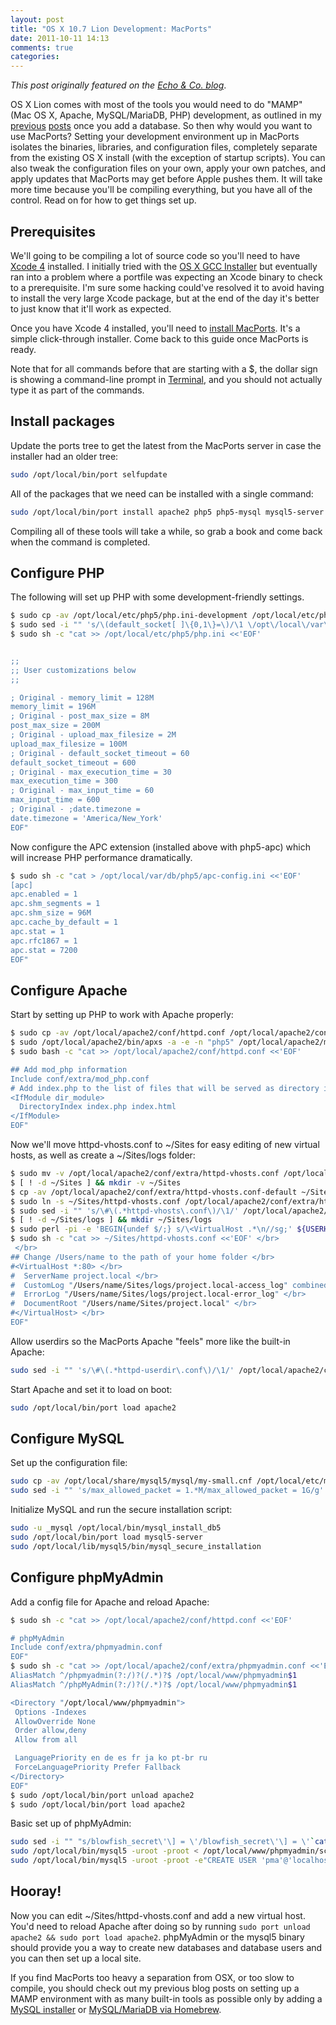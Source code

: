 ```yaml
---
layout: post
title: "OS X 10.7 Lion Development: MacPorts"
date: 2011-10-11 14:13
comments: true
categories:
---
```


*This post originally featured on the [Echo &amp; Co. blog](http://echo.co/blog/os-x-107-lion-development-macports)*.

OS X Lion comes with most of the tools you would need to do "MAMP" (Mac OS X, Apache, MySQL/MariaDB, PHP) development, as outlined in my [previous](http://echodittolabs.org/blog/2011/08/os-x-107-lion-development-native-mamp-mysql-installer) [posts](http://echodittolabs.org/blog/2011/09/os-x-107-lion-development-native-apache-php-homebrew-mysql-or-mariadb) once you add a database. So then why would you want to use MacPorts? Setting your development environment up in MacPorts isolates the binaries, libraries, and configuration files, completely separate from the existing OS X install (with the exception of startup scripts). You can also tweak the configuration files on your own, apply your own patches, and apply updates that MacPorts may get before Apple pushes them. It will take more time because you'll be compiling everything, but you have all of the control. Read on for how to get things set up. 

## Prerequisites

We'll going to be compiling a lot of source code so you'll need to have [Xcode 4](http://itunes.apple.com/us/app/xcode/id448457090) installed. I initially tried with the [OS X GCC Installer](https://github.com/kennethreitz/osx-gcc-installer) but eventually ran into a problem where a portfile was expecting an Xcode binary to check to a prerequisite. I'm sure some hacking could've resolved it to avoid having to install the very large Xcode package, but at the end of the day it's better to just know that it'll work as expected. 

Once you have Xcode 4 installed, you'll need to [install MacPorts](http://www.macports.org/install.php). It's a simple click-through installer. Come back to this guide once MacPorts is ready. 

Note that for all commands before that are starting with a $, the dollar sign is showing a command-line prompt in [Terminal](http://www.apple.com/macosx/apps/all.html#terminal), and you should not actually type it as part of the commands. 

## Install packages

Update the ports tree to get the latest from the MacPorts server in case the installer had an older tree:

```bash
sudo /opt/local/bin/port selfupdate
```

All of the packages that we need can be installed with a single command:

```bash
sudo /opt/local/bin/port install apache2 php5 php5-mysql mysql5-server php5-gd php5-mbstring php5-apc lynx phpmyadmin
```

Compiling all of these tools will take a while, so grab a book and come back when the command is completed. 

## Configure PHP

The following will set up PHP with some development-friendly settings. 

```bash
$ sudo cp -av /opt/local/etc/php5/php.ini-development /opt/local/etc/php5/php.ini
$ sudo sed -i "" 's/\(default_socket[ ]\{0,1\}=\)/\1 \/opt\/local\/var\/run\/mysql5\/mysqld.sock/g' /opt/local/etc/php5/php.ini
$ sudo sh -c "cat >> /opt/local/etc/php5/php.ini <<'EOF'


;;
;; User customizations below
;;

; Original - memory_limit = 128M
memory_limit = 196M
; Original - post_max_size = 8M
post_max_size = 200M
; Original - upload_max_filesize = 2M
upload_max_filesize = 100M
; Original - default_socket_timeout = 60
default_socket_timeout = 600
; Original - max_execution_time = 30
max_execution_time = 300
; Original - max_input_time = 60
max_input_time = 600
; Original - ;date.timezone =
date.timezone = 'America/New_York'
EOF"
```

Now configure the APC extension (installed above with php5-apc) which will increase PHP performance dramatically.

```bash
$ sudo sh -c "cat > /opt/local/var/db/php5/apc-config.ini <<'EOF'
[apc]
apc.enabled = 1
apc.shm_segments = 1
apc.shm_size = 96M
apc.cache_by_default = 1
apc.stat = 1
apc.rfc1867 = 1
apc.stat = 7200
EOF"
```

## Configure Apache

Start by setting up PHP to work with Apache properly:

```bash
$ sudo cp -av /opt/local/apache2/conf/httpd.conf /opt/local/apache2/conf/httpd.conf-default
$ sudo /opt/local/apache2/bin/apxs -a -e -n "php5" /opt/local/apache2/modules/libphp5.so
$ sudo bash -c "cat >> /opt/local/apache2/conf/httpd.conf <<'EOF'

## Add mod_php information
Include conf/extra/mod_php.conf
# Add index.php to the list of files that will be served as directory indexes.
<IfModule dir_module>
  DirectoryIndex index.php index.html
</IfModule>
EOF"
```

Now we'll move httpd-vhosts.conf to ~/Sites for easy editing of new virtual hosts, as well as create a ~/Sites/logs folder:

```bash
$ sudo mv -v /opt/local/apache2/conf/extra/httpd-vhosts.conf /opt/local/apache2/conf/extra/httpd-vhosts.conf-default </br>
$ [ ! -d ~/Sites ] && mkdir -v ~/Sites
$ cp -av /opt/local/apache2/conf/extra/httpd-vhosts.conf-default ~/Sites/httpd-vhosts.conf
$ sudo ln -s ~/Sites/httpd-vhosts.conf /opt/local/apache2/conf/extra/httpd-vhosts.conf
$ sudo sed -i "" 's/\#\(.*httpd-vhosts\.conf\)/\1/' /opt/local/apache2/conf/httpd.conf
$ [ ! -d ~/Sites/logs ] && mkdir ~/Sites/logs
$ sudo perl -pi -e 'BEGIN{undef $/;} s/\<VirtualHost .*\n//sg;' ${USERHOME}/Sites/httpd-vhosts.conf </br>
$ sudo sh -c "cat >> ~/Sites/httpd-vhosts.conf <<'EOF' </br>
 </br>
## Change /Users/name to the path of your home folder </br>
#<VirtualHost *:80> </br>
#  ServerName project.local </br>
#  CustomLog "/Users/name/Sites/logs/project.local-access_log" combined </br>
#  ErrorLog "/Users/name/Sites/logs/project.local-error_log" </br>
#  DocumentRoot "/Users/name/Sites/project.local" </br>
#</VirtualHost> </br>
EOF"
```

Allow userdirs so the MacPorts Apache "feels" more like the built-in Apache:

```bash
sudo sed -i "" 's/\#\(.*httpd-userdir\.conf\)/\1/' /opt/local/apache2/conf/httpd.conf
```

Start Apache and set it to load on boot:

```bash
sudo /opt/local/bin/port load apache2
```

## Configure MySQL

Set up the configuration file:

```bash
sudo cp -av /opt/local/share/mysql5/mysql/my-small.cnf /opt/local/etc/mysql5/my.cnf
sudo sed -i "" 's/max_allowed_packet = 1.*M/max_allowed_packet = 1G/g' /opt/local/etc/mysql5/my.cnf
```

Initialize MySQL and run the secure installation script:
```bash
sudo -u _mysql /opt/local/bin/mysql_install_db5
sudo /opt/local/bin/port load mysql5-server
sudo /opt/local/lib/mysql5/bin/mysql_secure_installation
```

## Configure phpMyAdmin

Add a config file for Apache and reload Apache:

```bash
$ sudo sh -c "cat >> /opt/local/apache2/conf/httpd.conf <<'EOF'

# phpMyAdmin
Include conf/extra/phpmyadmin.conf
EOF"
$ sudo sh -c "cat >> /opt/local/apache2/conf/extra/phpmyadmin.conf <<'EOF'
AliasMatch ^/phpmyadmin(?:/)?(/.*)?$ /opt/local/www/phpmyadmin$1
AliasMatch ^/phpMyAdmin(?:/)?(/.*)?$ /opt/local/www/phpmyadmin$1

<Directory "/opt/local/www/phpmyadmin">
 Options -Indexes
 AllowOverride None
 Order allow,deny
 Allow from all

 LanguagePriority en de es fr ja ko pt-br ru
 ForceLanguagePriority Prefer Fallback
</Directory>
EOF"
$ sudo /opt/local/bin/port unload apache2
$ sudo /opt/local/bin/port load apache2
```

Basic set up of phpMyAdmin:

```bash
sudo sed -i "" "s/blowfish_secret\'\] = \'/blowfish_secret\'\] = \'`cat /dev/urandom | strings | grep -o '[[:alnum:]]' | head -n 50 | tr -d '\n'`/" /opt/local/www/phpmyadmin/config.inc.php
sudo /opt/local/bin/mysql5 -uroot -proot < /opt/local/www/phpmyadmin/scripts/create_tables.sql
sudo /opt/local/bin/mysql5 -uroot -proot -e"CREATE USER 'pma'@'localhost' IDENTIFIED BY 'pmapass'; GRANT SELECT, INSERT, DELETE, UPDATE ON phpmyadmin.* TO pma@localhost;"
```

## Hooray!

Now you can edit ~/Sites/httpd-vhosts.conf and add a new virtual host. You'd need to reload Apache after doing so by running `sudo port unload apache2 && sudo port load apache2`. phpMyAdmin or the mysql5 binary should provide you a way to create new databases and database users and you can then set up a local site.

If you find MacPorts too heavy a separation from OSX, or too slow to compile, you should check out my previous blog posts on setting up a MAMP environment with as many built-in tools as possible only by adding a [MySQL installer](http://echodittolabs.org/blog/2011/08/os-x-107-lion-development-native-mamp-mysql-installer) or [MySQL/MariaDB via Homebrew](http://echodittolabs.org/blog/2011/09/os-x-107-lion-development-native-apache-php-homebrew-mysql-or-mariadb).